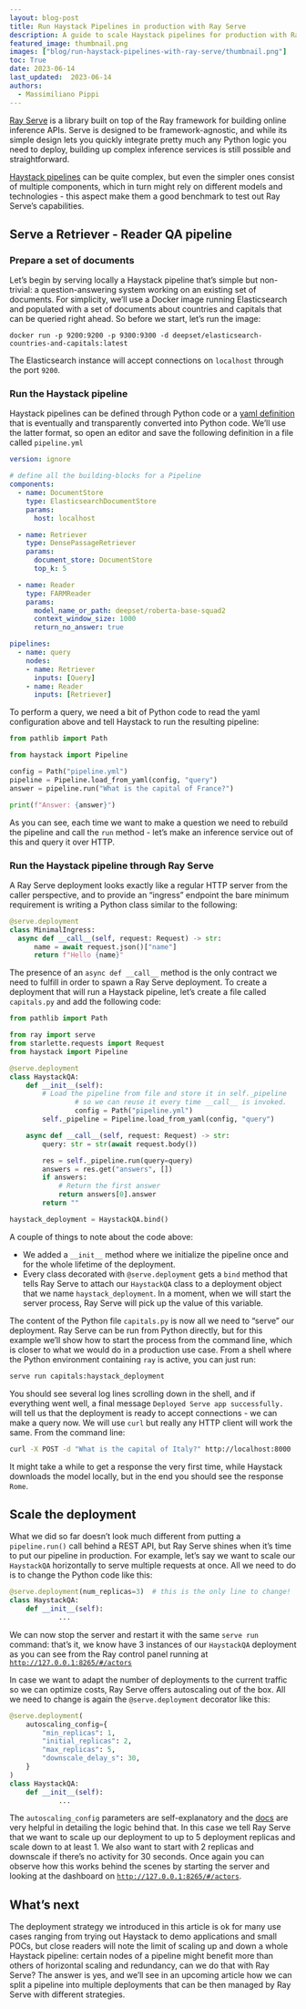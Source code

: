```yaml
---
layout: blog-post
title: Run Haystack Pipelines in production with Ray Serve
description: A guide to scale Haystack pipelines for production with Ray Serve
featured_image: thumbnail.png
images: ["blog/run-haystack-pipelines-with-ray-serve/thumbnail.png"]
toc: True
date: 2023-06-14
last_updated:  2023-06-14
authors:
  - Massimiliano Pippi
---
```


[Ray Serve](https://docs.ray.io/en/latest/serve/index.html) is a library built on top of the Ray framework for building online inference APIs. Serve is designed to be framework-agnostic, and while its simple design lets you quickly integrate pretty much any Python logic you need to deploy, building up complex inference services is still possible and straightforward.

[Haystack pipelines](https://docs.haystack.deepset.ai/docs/pipelines) can be quite complex, but even the simpler ones consist of multiple components, which in turn might rely on different models and technologies - this aspect make them a good benchmark to test out Ray Serve’s capabilities.

## Serve a Retriever - Reader QA pipeline

### Prepare a set of documents

Let’s begin by serving locally a Haystack pipeline that’s simple but non-trivial: a question-answering system working on an existing set of documents. For simplicity, we’ll use a Docker image running Elasticsearch and populated with a set of documents about countries and capitals that can be queried right ahead. So before we start, let’s run the image:

```docker
docker run -p 9200:9200 -p 9300:9300 -d deepset/elasticsearch-countries-and-capitals:latest

```

The Elasticsearch instance will accept connections on `localhost` through the port `9200`.

### Run the Haystack pipeline

Haystack pipelines can be defined through Python code or a [yaml definition](https://docs.haystack.deepset.ai/docs/pipelines#yaml-file-definitions) that is eventually and transparently converted into Python code. We’ll use the latter format, so open an editor and save the following definition in a file called `pipeline.yml`

```yaml
version: ignore

# define all the building-blocks for a Pipeline
components:    
  - name: DocumentStore
    type: ElasticsearchDocumentStore
    params:
      host: localhost

  - name: Retriever
    type: DensePassageRetriever
    params:
      document_store: DocumentStore
      top_k: 5

  - name: Reader
    type: FARMReader
    params:
      model_name_or_path: deepset/roberta-base-squad2
      context_window_size: 1000
      return_no_answer: true

pipelines:
  - name: query
    nodes:
    - name: Retriever
      inputs: [Query]
    - name: Reader
      inputs: [Retriever]

```

To perform a query, we need a bit of Python code to read the yaml configuration above and tell Haystack to run the resulting pipeline:

```python
from pathlib import Path

from haystack import Pipeline

config = Path("pipeline.yml")
pipeline = Pipeline.load_from_yaml(config, "query")
answer = pipeline.run("What is the capital of France?")

print(f"Answer: {answer}")

```

As you can see, each time we want to make a question we need to rebuild the pipeline and call the `run` method - let’s make an inference service out of this and query it over HTTP.

### Run the Haystack pipeline through Ray Serve

A Ray Serve deployment looks exactly like a regular HTTP server from the caller perspective, and to provide an “ingress” endpoint the bare minimum requirement is writing a Python class similar to the following:

```python
@serve.deployment
class MinimalIngress:
  async def __call__(self, request: Request) -> str:
      name = await request.json()["name"]
      return f"Hello {name}"

```

The presence of an `async def __call__` method is the only contract we need to fulfill in order to spawn a Ray Serve deployment. To create a deployment that will run a Haystack pipeline, let’s create a file called `capitals.py` and add the following code:

```python
from pathlib import Path

from ray import serve
from starlette.requests import Request
from haystack import Pipeline

@serve.deployment
class HaystackQA:
    def __init__(self):
        # Load the pipeline from file and store it in self._pipeline
				# so we can reuse it every time __call__ is invoked.
				config = Path("pipeline.yml")
        self._pipeline = Pipeline.load_from_yaml(config, "query")

    async def __call__(self, request: Request) -> str:
        query: str = str(await request.body())

        res = self._pipeline.run(query=query)
        answers = res.get("answers", [])
        if answers:
            # Return the first answer
            return answers[0].answer
        return ""

haystack_deployment = HaystackQA.bind()

```

A couple of things to note about the code above:

-   We added a `__init__` method where we initialize the pipeline once and for the whole lifetime of the deployment.
-   Every class decorated with `@serve.deployment` gets a `bind` method that tells Ray Serve to attach our `HaystackQA` class to a deployment object that we name `haystack_deployment`. In a moment, when we will start the server process, Ray Serve will pick up the value of this variable.

The content of the Python file `capitals.py` is now all we need to “serve” our deployment. Ray Serve can be run from Python directly, but for this example we’ll show how to start the process from the command line, which is closer to what we would do in a production use case. From a shell where the Python environment containing `ray` is active, you can just run:

```bash
serve run capitals:haystack_deployment

```

You should see several log lines scrolling down in the shell, and if everything went well, a final message `Deployed Serve app successfully.` will tell us that the deployment is ready to accept connections - we can make a query now. We will use `curl` but really any HTTP client will work the same. From the command line:

```bash
curl -X POST -d "What is the capital of Italy?" http://localhost:8000 

```

It might take a while to get a response the very first time, while Haystack downloads the model locally, but in the end you should see the response `Rome`.

## Scale the deployment

What we did so far doesn’t look much different from putting a `pipeline.run()` call behind a REST API, but Ray Serve shines when it’s time to put our pipeline in production. For example, let’s say we want to scale our `HaystackQA` horizontally to serve multiple requests at once. All we need to do is to change the Python code like this:

```python
@serve.deployment(num_replicas=3)  # this is the only line to change!
class HaystackQA:
    def __init__(self):
			...

```

We can now stop the server and restart it with the same `serve run` command: that’s it, we know have 3 instances of our `HaystackQA` deployment as you can see from the Ray control panel running at [`http://127.0.0.1:8265/#/actors`](http://127.0.0.1:8265/#/actors)

In case we want to adapt the number of deployments to the current traffic so we can optimize costs, Ray Serve offers autoscaling out of the box. All we need to change is again the `@serve.deployment` decorator like this:

```python
@serve.deployment(
    autoscaling_config={
        "min_replicas": 1,
        "initial_replicas": 2,
        "max_replicas": 5,
        "downscale_delay_s": 30,
    }
)
class HaystackQA:
    def __init__(self):
			...

```

The `autoscaling_config` parameters are self-explanatory and the [docs](https://docs.ray.io/en/latest/serve/scaling-and-resource-allocation.html#autoscaling-config-parameters) are very helpful in detailing the logic behind that. In this case we tell Ray Serve that we want to scale up our deployment to up to 5 deployment replicas and scale down to at least 1. We also want to start with 2 replicas and downscale if there’s no activity for 30 seconds. Once again you can observe how this works behind the scenes by starting the server and looking at the dashboard on [`http://127.0.0.1:8265/#/actors`](http://127.0.0.1:8265/#/actors).

## What’s next

The deployment strategy we introduced in this article is ok for many use cases ranging from trying out Haystack to demo applications and small POCs, but close readers will note the limit of scaling up and down a whole Haystack pipeline: certain nodes of a pipeline might benefit more than others of horizontal scaling and redundancy, can we do that with Ray Serve? The answer is yes, and we’ll see in an upcoming article how we can split a pipeline into multiple deployments that can be then managed by Ray Serve with different strategies.